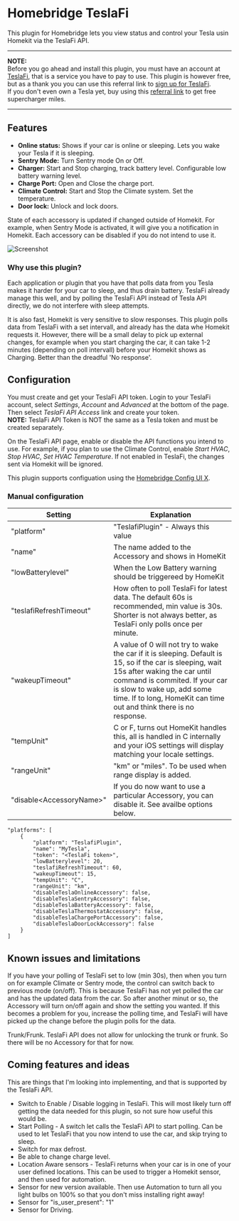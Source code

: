 # Homebridge TeslaFi

This plugin for Homebridge lets you view status and control your Tesla usin Homekit via the TeslaFi API.  

---
**NOTE:**  
Before you go ahead and install this plugin, you must have an account at [TeslaFi](https://about.teslafi.com), that is a service you have to pay to use. This plugin is however free, but as a thank you you can use this referral link to [sign up for TeslaFi](https://www.teslafi.com/signup.php?referred=loftux).  
If you don't even own a Tesla yet, buy using this [referral link](https://ts.la/peter18116) to get free supercharger miles.

---

## Features

* **Online status:** Shows if your car is online or sleeping. Lets you wake your Tesla if it is sleeping.
* **Sentry Mode:** Turn Sentry mode On or Off.
* **Charger:** Start and Stop charging, track battery level. Configurable low battery warning level.
* **Charge Port:** Open and Close the charge port.
* **Climate Control:**  Start and Stop the Climate system. Set the temperature.
* **Door lock:** Unlock and lock doors.

State of each accessory is updated if changed outside of Homekit. For example, when Sentry Mode is activated, it will give you a notification in Homekit. Each accessory can be disabled if you do not intend to use it. 

![Screenshot](https://raw.githubusercontent.com/loftux/homebridge-teslafi/master/images/screenshot.PNG)

### Why use this plugin?
Each application or plugin that you have that polls data from you Tesla makes it harder for your car to sleep, and thus drain battery. TeslaFi already manage this well, and by polling the TeslaFi API instead of Tesla API directly, we do not interfere with sleep attempts.

It is also fast, Homekit is very sensitive to slow responses. This plugin polls data from TeslaFi with a set intervall, and already has the data whe Homekit requests it. However, there will be a small delay to pick up external changes, for example when you start charging the car, it can take 1-2 minutes (depending on poll intervall) before your Homekit shows as Charging. Better than the dreadful 'No response'.

## Configuration
You must create and get your TeslaFi API token. Login to your TeslaFi account, select *Settings*, *Account* and *Advanced* at the bottom of the page. Then select *TeslaFi API Access* link and create your token.  
**NOTE:** TeslaFi API Token is NOT the same as a Tesla token and must be created separately.

On the TeslaFi API page, enable or disable the API functions you intend to use. For example, if you plan to use the Climate Control, enable *Start HVAC*, *Stop HVAC*, *Set HVAC Temperature*. If not enabled in TeslaFi, the changes sent via Homekit will be ignored.  

This plugin supports configuation using the [Homebridge Config UI X](https://www.npmjs.com/package/homebridge-config-ui-x).

### Manual configuration

Setting | Explanation
------------ | -------------
"platform"| "TeslafiPlugin" -  Always this value
"name" | The name added to the Accessory and shows in HomeKit
"lowBatterylevel" | When the Low Battery warning should be triggereed by HomeKit
"teslafiRefreshTimeout" | How often to poll TeslaFi for latest data. The default 60s is recommended, min value is 30s. Shorter is not always better, as TeslaFi only polls once per minute.
"wakeupTimeout" | A value of 0 will not try to wake the car if it is sleeping. Default is 15, so if the car is sleeping, wait 15s after waking the car until command is commited. If your car is slow to wake up, add some time. If to long, HomeKit can time out and think there is no response.
"tempUnit" | C or F, turns out HomeKit handles this, all is handled in C internally and your iOS settings will display matching your locale settings.
"rangeUnit" | "km" or "miles". To be used when range display is added.
"disable\<AccessoryName\>" | If you do now want to use a particular Accessory, you can disable it. See availbe options below.




    "platforms": [
        {
            "platform": "TeslafiPlugin",
            "name": "MyTesla",
            "token": "<TeslaFi token>",
            "lowBatterylevel": 20,
            "teslafiRefreshTimeout": 60,
            "wakeupTimeout": 15,
            "tempUnit": "C",
            "rangeUnit": "km",
            "disableTeslaOnlineAccessory": false,
            "disableTeslaSentryAccessory": false,
            "disableTeslaBatteryAccessory": false,
            "disableTeslaThermostatAccessory": false,
            "disableTeslaChargePortAccessory": false,
            "disableTeslaDoorLockAccessory": false
        }
    ]
    

## Known issues and limitations
If you have your polling of TeslaFi set to low (min 30s), then when you turn on for example Climate or Sentry mode, the control can switch back to previous mode (on/off). This is because TeslaFi has not yet polled the car and has the updated data from the car. So after another minut or so, the Accessory will turn on/off again and show the setting you wanted. If this becomes a problem for you, increase the polling time, and TeslaFi will have picked up the change before the plugin polls for the data.

Trunk/Frunk. TeslaFi API does not allow for unlocking the trunk or frunk. So there will be no Accessory for that for now.

## Coming features and ideas
This are things that I'm looking into implementing, and that is supported by the TeslaFi API.

* Switch to Enable / Disable logging in TeslaFi. This will most likely turn off getting the data needed for this plugin, so not sure how useful this would be.
* Start Polling - A switch let calls the TeslaFi API to start polling. Can be used to let TeslaFi that you now intend to use the car, and skip trying to sleep.
* Switch for max defrost.
* Be able to change charge level.
* Location Aware sensors - TeslaFi returns when your car is in one of your user defined locations. This can be used to trigger a Homekit sensor, and then used for automation.
* Sensor for new version available. Then use Automation to turn all you light bulbs on 100% so that you don't miss installing right away!
* Sensor for  "is_user_present": "1"
* Sensor for Driving.